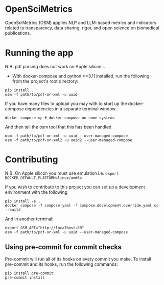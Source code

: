 # OpenSciMetrics

OpenSciMetrics (OSM) applies NLP and LLM-based metrics and indicators related to transparency, data sharing, rigor, and open science on biomedical publications.

# Running the app

N.B. pdf parsing does not work on Apple silicon...

- With docker-compose and python >=3.11 installed, run the following from the project's root directory:

```
pip install .
osm -f path/to/pdf-or-xml -u uuid
```

If you have many files to upload you may with to start up the docker-compose  dependencies in a separate terminal window:

```
docker compose up # docker-compose on some systems
```

And then tell the osm tool that this has been handled:

```
osm -f path/to/pdf-or-xml -u uuid --user-managed-compose
osm -f path/to/pdf-or-xml2 -u uuid2 --user-managed-compose
```

# Contributing

N.B. On Apple silicon you must use emulation i.e. `export DOCKER_DEFAULT_PLATFORM=linux/amd64`

If you wish to contribute to this project you can set up a development environment with the following:

```
pip install -e .
docker compose -f compose.yaml -f compose.development.override.yaml up --build
```
And in another terminal:

```
export OSM_API="http://localhost:80"
osm -f path/to/pdf-or-xml -u uuid --user-managed-compose
```


## Using pre-commit for commit checks

Pre-commit will run all of its hooks on every commit you make. To install
pre-commit and its hooks, run the following commands:

```
pip install pre-commit
pre-commit install
```
